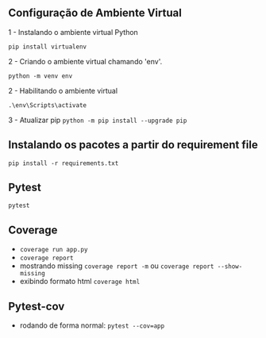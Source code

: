 ## Configuração de Ambiente Virtual

1 - Instalando o ambiente virtual Python

`pip install virtualenv`

2 - Criando o ambiente virtual chamando 'env'.

`python -m venv env`

2 - Habilitando o ambiente virtual

`.\env\Scripts\activate`

3 - Atualizar pip
`python -m pip install --upgrade pip`

## Instalando os pacotes a partir do requirement file

`pip install -r requirements.txt`

## Pytest
`pytest`

## Coverage
- `coverage run app.py`
- `coverage report`
- mostrando missing `coverage report -m` ou `coverage report --show-missing`
- exibindo formato html `coverage html`

## Pytest-cov
- rodando de forma normal: `pytest --cov=app`